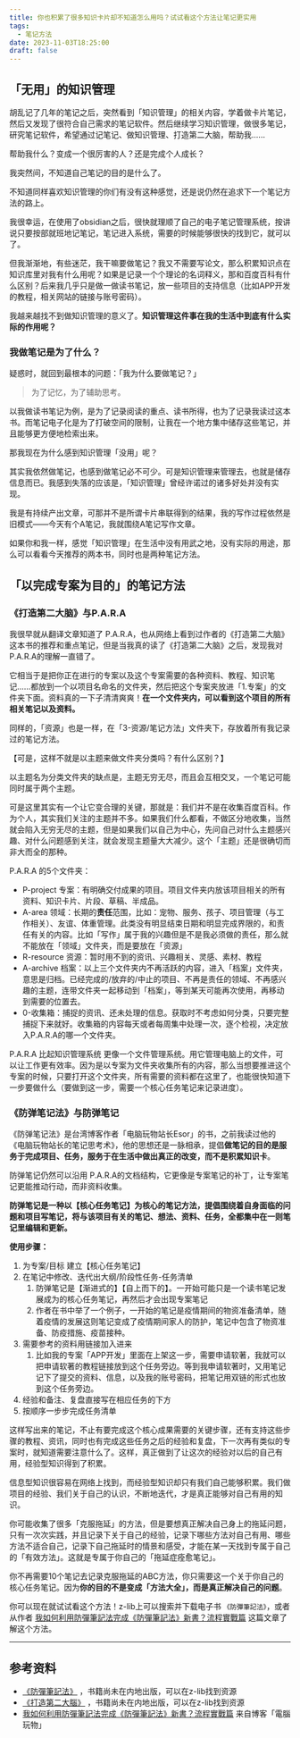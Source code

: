```yaml
---
title: 你也积累了很多知识卡片却不知道怎么用吗？试试看这个方法让笔记更实用
tags:
  - 笔记方法
date: 2023-11-03T18:25:00
draft: false
---
```

## 「无用」的知识管理
胡乱记了几年的笔记之后，突然看到「知识管理」的相关内容，学着做卡片笔记，然后又发现了很符合自己需求的笔记软件。然后继续学习知识管理，做很多笔记，研究笔记软件，希望通过记笔记、做知识管理、打造第二大脑，帮助我......

帮助我什么？变成一个很厉害的人？还是完成个人成长？

我突然间，不知道自己笔记的目的是什么了。

不知道同样喜欢知识管理的你们有没有这种感觉，还是说仍然在追求下一个笔记方法的路上。
<!--more-->

我很幸运，在使用了obsidian之后，很快就理顺了自己的电子笔记管理系统，按讲说只要按部就班地记笔记，笔记进入系统，需要的时候能够很快的找到它，就可以了。

但我渐渐地，有些迷茫，我干嘛要做笔记？我又不需要写论文，那么积累知识点在知识库里对我有什么用呢？如果是记录一个个理论的名词释义，那和百度百科有什么区别？后来我几乎只是做一做读书笔记，放一些项目的支持信息（比如APP开发的教程，相关网站的链接与账号密码）。

我越来越找不到做知识管理的意义了。**知识管理这件事在我的生活中到底有什么实际的作用呢？**

### 我做笔记是为了什么？
疑惑时，就回到最根本的问题：「我为什么要做笔记？」

> 为了记忆，为了辅助思考。

以我做读书笔记为例，是为了记录阅读的重点、读书所得，也为了记录我读过这本书。而笔记电子化是为了打破空间的限制，让我在一个地方集中储存这些笔记，并且能够更方便地检索出来。

那我现在为什么感到知识管理「没用」呢？

其实我依然做笔记，也感到做笔记必不可少。可是知识管理来管理去，也就是储存信息而已。我感到失落的应该是，「知识管理」曾经许诺过的诸多好处并没有实现。

我是有持续产出文章，可那并不是所谓卡片串联得到的结果，我的写作过程依然是旧模式——今天有个A笔记，我就围绕A笔记写作文章。

如果你和我一样，感觉「知识管理」在生活中没有用武之地，没有实际的用途，那么可以看看今天推荐的两本书，同时也是两种笔记方法。

## 「以完成专案为目的」的笔记方法
### 《打造第二大脑》与P.A.R.A
我很早就从翻译文章知道了 P.A.R.A，也从网络上看到过作者的《打造第二大脑》这本书的推荐和重点笔记，但是当我真的读了《打造第二大脑》之后，发现我对P.A.R.A的理解一直错了。

它相当于是把你正在进行的专案以及这个专案需要的各种资料、教程、知识笔记......都放到一个以项目名命名的文件夹，然后把这个专案夹放进「1.专案」的文件夹下面。资料真的一下子清清爽爽！**在一个文件夹内，可以看到这个项目的所有相关笔记以及资料。** 

同样的，「资源」也是一样，在「3-资源/笔记方法」文件夹下，存放着所有我记录过的笔记方法。

【可是，这样不就是以主题来做文件夹分类吗？有什么区别？】

以主题名为分类文件夹的缺点是，主题无穷无尽，而且会互相交叉，一个笔记可能同时属于两个主题。

可是这里其实有一个让它变合理的关键，那就是：我们并不是在收集百度百科。作为个人，其实我们关注的主题并不多。如果我们什么都看，不做区分地收集，当然就会陷入无穷无尽的主题，但是如果我们以自己为中心，先问自己对什么主题感兴趣、对什么问题感到关注，就会发现主题量大大减少。这个「主题」还是很确切而非大而全的那种。

P.A.R.A 的5个文件夹：
- P-project  专案：有明确交付成果的项目。项目文件夹内放该项目相关的所有资料、知识卡片、片段、草稿、半成品。
- A-area 领域：长期的**责任**范围，比如：宠物、服务、孩子、项目管理（与工作相关）、友谊、体重管理。此类没有明显结束日期和明显完成界限的，和责任有关的内容。比如「写作」属于我的兴趣但是不是我必须做的责任，那么就不能放在「领域」文件夹，而是要放在「资源」
- R-resource 资源：暂时用不到的资讯、兴趣相关、灵感、素材、教程
- A-archive 档案：以上三个文件夹内不再活跃的内容，进入「档案」文件夹，意思是归档。已经完成的/放弃的/中止的项目、不再是责任的领域、不再感兴趣的主题，连带文件夹一起移动到「档案」，等到某天可能再次使用，再移动到需要的位置去。
- 0-收集箱：捕捉的资讯、还未处理的信息。获取时不考虑如何分类，只要完整捕捉下来就好。收集箱的内容每天或者每周集中处理一次，逐个检视，决定放入P.A.R.A的哪一个文件夹。

P.A.R.A 比起知识管理系统 更像一个文件管理系统。用它管理电脑上的文件，可以让工作更有效率。因为是以专案为文件夹收集所有的内容，那么当想要推进这个专案的时候，只要打开这个文件夹，所有需要的资料都在这里了，也能很快知道下一步要做什么（要做到这一步，需要一个核心任务笔记来记录进度）。

### 《防弹笔记法》与防弹笔记
《防弹笔记法》是台湾博客作者「电脑玩物站长Esor」的书，之前我读过他的《电脑玩物站长的笔记思考术》，他的思想还是一脉相承，提倡**做笔记的目的是服务于完成项目、任务，服务于在生活中做出真正的改变，而不是积累知识卡**。

防弹笔记仍然可以沿用 P.A.R.A的文档结构，它更像是专案笔记的补丁，让专案笔记更能推动行动，而非资料收集。

**防弹笔记是一种以【核心任务笔记】为核心的笔记方法，提倡围绕着自身面临的问题和项目写笔记，将与该项目有关的笔记、想法、资料、任务，全都集中在一则笔记里编辑和更新。**

**使用步骤：**
1. 为专案/目标 建立【核心任务笔记】
2. 在笔记中修改、迭代出大纲/阶段性任务-任务清单
	1. 防弹笔记是【渐进式的】【自上而下的】。一开始可能只是一个读书笔记发展成为的核心任务笔记，再然后才会出现专案笔记
	2. 作者在书中举了一个例子，一开始的笔记是疫情期间的物资准备清单，随着疫情的发展这则笔记变成了疫情期间家人的防护，笔记中包含了物资准备、防疫措施、疫苗接种。
3. 需要参考的资料用链接加入进来
	1. 比如我的专案「APP开发」里面在上架这一步，需要申请软著，我就可以把申请软著的教程链接放到这个任务旁边。等到我申请软著时，又用笔记记下了提交的资料、信息，以及我的账号密码，把笔记用双链的形式也放到这个任务旁边。
4. 经验和备注、复盘直接写在相应任务的下方
5. 按顺序一步步完成任务清单

这样写出来的笔记，不止有要完成这个核心成果需要的关键步骤，还有支持这些步骤的教程、资讯，同时也有完成这些任务之后的经验和复盘，下一次再有类似的专案时，就知道需要注意什么了。这样，真正做到了让这次的经验对以后的自己有用，经验型知识得到了积累。

信息型知识很容易在网络上找到，而经验型知识却只有我们自己能够积累。我们做项目的经验、我们关于自己的认识，不断地迭代，才是真正能够对自己有用的知识。

你可能收集了很多「克服拖延」的方法，但是要想真正解决自己身上的拖延问题，只有一次次实践，并且记录下关于自己的经验，记录下哪些方法对自己有用、哪些方法不适合自己，记录下自己拖延时的情景和感受，才能在某一天找到专属于自己的「有效方法」。这就是专属于你自己的「拖延症痊愈笔记」。

你不再需要10个笔记去记录克服拖延的ABC方法，你只需要这一个关于你自己的核心任务笔记。因为**你的目的不是变成「方法大全」，而是真正解决自己的问题**。

你可以现在就试试看这个方法！z-lib上可以搜索并下载电子书 `《防彈筆記法》`，或者从作者  [我如何利用防彈筆記法完成《防彈筆記法》新書？流程實戰篇](https://www.playpcesor.com/2022/09/blog-post.html?m=0) 这篇文章了解这个方法。

---
## 参考资料
- [《防彈筆記法》](https://book.douban.com/subject/36289807/) ，书籍尚未在内地出版，可以在z-lib找到资源
- [《打造第二大腦》](https://book.douban.com/subject/36302345/) ，书籍尚未在内地出版，可以在z-lib找到资源
-  [我如何利用防彈筆記法完成《防彈筆記法》新書？流程實戰篇](https://www.playpcesor.com/2022/09/blog-post.html?m=0)  来自博客「電腦玩物」